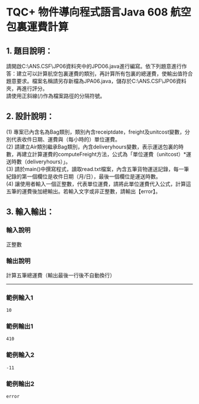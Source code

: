 # TQC+ 物件導向程式語言Java 608 航空包裏運費計算

## 1. 題目說明：
請開啟C:\ANS.CSF\JP06資料夾中的JPD06.java進行編寫。依下列題意進行作答：建立可以計算航空包裏運費的類別，再計算所有包裏的總運費，使輸出值符合題意要求。檔案名稱請另存新檔為JPA06.java，儲存於C:\ANS.CSF\JP06資料夾，再進行評分。  
請使用正斜線(/)作為檔案路徑的分隔符號。

## 2. 設計說明：
(1) 專案已內含名為Bag類別，類別內含receiptdate，freight及unitcost變數，分別代表收件日期、運費與（每小時的）單位運費。  
(2) 請建立Air類別繼承Bag類別，內含deliveryhours變數，表示運送包裏的時數，再建立計算運費的computeFreight方法，公式為「單位運費（unitcost）*運送時數（deliveryhours）」。  
(3) 請於main()中撰寫程式，讀取read.txt檔案，內含五筆貨物運送記錄，每一筆紀錄的第一個欄位是收件日期（月/日），最後一個欄位是運送時數。  
(4) 讓使用者輸入一個正整數，代表單位運費，請將此單位運費代入公式，計算這五筆的運費後加總輸出。若輸入文字或非正整數，請輸出【error】。

## 3. 輸入輸出：
### 輸入說明
正整數

### 輸出說明
計算五筆總運費（輸出最後一行後不自動換行）

---

### 範例輸入1
```
10
```
### 範例輸出1
```
410
```
### 範例輸入2
```
-11
```
### 範例輸出2
```
error
```